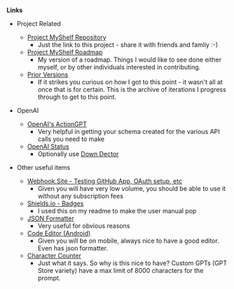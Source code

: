 **Links**

* Project Related
  - [Project MyShelf Repository](https://github.com/bsc7080gbc/genai_prompt_myshelf)
    - Just the link to this project - share it with friends and famliy :-)
  - [Project MyShelf Roadmap](https://github.com/users/bsc7080gbc/projects/1)
    - My version of a roadmap. Things I would like to see done either myself, or by other individuals interested in contributing.
  - [Prior Versions](https://github.com/bsc7080gbc/genai_prompt_myshelf/tree/main/archive)
    - If it strikes you curious on how I got to this point - it wasn't all at once that is for certain. This is the archive of iterations I progress through to get to this point.

* OpenAI
  - [OpenAI's ActionGPT](https://chatgpt.com/g/g-TYEliDU6A-actionsgpt)
    - Very helpful in getting your schema created for the various API calls you need to make
  - [OpenAI Status](https://status.openai.com/)
    - Optionally use [Down Dector](https://downdetector.com/status/openai/)

* Other useful items
  - [Webhook.Site - Testing GitHub App, OAuth setup, etc](https://webhook.site)
    - Given you will have very low volume, you should be able to use it without any subscription fees
  - [Shields.io - Badges](https://shields.io)
    - I used this on my readme to make the user manual pop
  - [JSON Formatter](https://jsonformatter.org)
    - Very useful for obvious reasons
  - [Code Editor (Android)](https://play.google.com/store/apps/details?id=com.rhmsoft.code)
    - Given you will be on mobile, always nice to have a good editor. Even has json formatter.
  - [Character Counter](https://charactercalculator.com)
    - Just what it says. So why is this nice to have? Custom GPTs (GPT Store variety) have a max limit of 8000 characters for the prompt.



